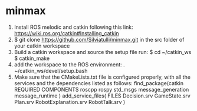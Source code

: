 # minmax

1) Install ROS melodic and catkin following this link: https://wiki.ros.org/catkin#Installing_catkin
2) $ git clone https://github.com/Silviatulli/minmax.git in the src folder of your catkin workspace
3) Build a catkin workspace and source the setup file run:
    $ cd ~/catkin_ws
    $ catkin_make
4) add the workspace to the ROS environment:
    . ~/catkin_ws/devel/setup.bash
5) Make sure that the CMakeLists.txt file is configured properly, with all the services and the dependencies listed as follows:
    find_package(catkin REQUIRED COMPONENTS
      roscpp
      rospy
      std_msgs
      message_generation
      message_runtime
    )
    add_service_files(
       FILES
       Decision.srv
       GameState.srv
       Plan.srv
       RobotExplanation.srv
       RobotTalk.srv
     )

